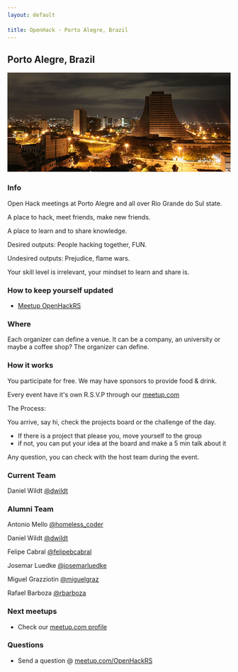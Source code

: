 ```yaml
---
layout: default

title: OpenHack - Porto Alegre, Brazil
---
```


## Porto Alegre, Brazil
![Photo of Porto Alegre](/porto_alegre/poa1.jpg)

### Info

Open Hack meetings at Porto Alegre and all over Rio Grande do Sul state.

A place to hack, meet friends, make new friends.

A place to learn and to share knowledge.


Desired outputs: People hacking together, FUN.

Undesired outputs: Prejudice, flame wars.

Your skill level is irrelevant, your mindset to learn and share is.

### How to keep yourself updated

* [Meetup OpenHackRS](https://www.meetup.com/OpenHackRS/)

### Where

Each organizer can define a venue. It can be a company, an university or maybe a coffee shop? The organizer can define.  


### How it works

You participate for free. We may have sponsors to provide food & drink.

Every event have it's own R.S.V.P through our [meetup.com](https://www.meetup.com/OpenHackRS/)

The Process:

You arrive, say hi, check the projects board or the challenge of the day.
* If there is a project that please you, move yourself to the group
* if not, you can put your idea at the board and make a 5 min talk about it

Any question, you can check with the host team during the event.

### Current Team

Daniel Wildt [@dwildt](http://twitter.com/dwildt)

### Alumni Team


Antonio Mello [@homeless_coder](http://twitter.com/homeless_coder)

Daniel Wildt [@dwildt](http://twitter.com/dwildt)

Felipe Cabral [@felipebcabral](http://twitter.com/felipebcabral)

Josemar Luedke [@josemarluedke](http://twitter.com/josemarluedke)

Miguel Grazziotin [@miguelgraz](http://twitter.com/miguelgraz)

Rafael Barboza [@rbarboza](http://twitter.com/rbarboza)

### Next meetups

* Check our [meetup.com profile](https://www.meetup.com/OpenHackRS/)

### Questions

* Send a question @ [meetup.com/OpenHackRS](https://www.meetup.com/OpenHackRS/)

